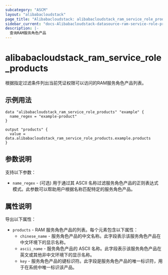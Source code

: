 ```yaml
---
subcategory: "ASCM"
layout: "alibabacloudstack"
page_title: "Alibabacloudstack: alibabacloudstack_ram_service_role_products"
sidebar_current: "docs-Alibabacloudstack-datasource-ram-service-role-products"
description: |- 
  查询RAM服务角色产品
---
```


# alibabacloudstack_ram_service_role_products

根据指定过滤条件列出当前凭证权限可以访问的RAM服务角色产品列表。

## 示例用法

```hcl
data "alibabacloudstack_ram_service_role_products" "example" {
  name_regex = "example-product"
}

output "products" {
  value = data.alibabacloudstack_ram_service_role_products.example.products
}
```

## 参数说明
支持以下参数：

* `name_regex` - (可选) 用于通过其 ASCII 名称过滤服务角色产品的正则表达式模式。此参数可以帮助用户根据名称匹配特定的服务角色产品。

## 属性说明
导出以下属性：

* `products` - RAM 服务角色产品的列表。每个元素包含以下属性：
    * `chinese_name` - 服务角色产品的中文名称。此字段表示该服务角色产品在中文环境下的显示名称。
    * `ascii_name` - 服务角色产品的 ASCII 名称。此字段表示该服务角色产品在英文或其他非中文环境下的显示名称。
    * `key` - 服务角色产品的键标识符。此字段是服务角色产品的唯一标识符，用于在系统中唯一标识该产品。